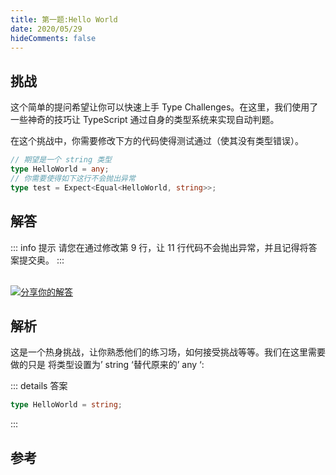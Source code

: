 ```yaml
---
title: 第一题:Hello World
date: 2020/05/29
hideComments: false
---
```


## 挑战

这个简单的提问希望让你可以快速上手 Type Challenges。在这里，我们使用了一些神奇的技巧让 TypeScript 通过自身的类型系统来实现自动判题。

在这个挑战中，你需要修改下方的代码使得测试通过（使其没有类型错误）。

```ts
// 期望是一个 string 类型
type HelloWorld = any;
// 你需要使得如下这行不会抛出异常
type test = Expect<Equal<HelloWorld, string>>;
```

## 解答

::: info 提示
请您在通过修改第 9 行，让 11 行代码不会抛出异常，并且记得将答案提交奥。
:::
<CodeBox surl="https://stackblitz.com/edit/typescript-wgcecz?embed=1&file=1.1.hello-world.ts&hideExplorer=1&hideNavigation=1&view=editor" />

<!--info-footer-start--><br> <a href="https://tsch.js.org/13/answer/zh-CN" target="_blank"><img src="https://img.shields.io/badge/-%E5%88%86%E4%BA%AB%E4%BD%A0%E7%9A%84%E8%A7%A3%E7%AD%94-teal" alt="分享你的解答"/></a>  <!--info-footer-end-->

## 解析

这是一个热身挑战，让你熟悉他们的练习场，如何接受挑战等等。我们在这里需要做的只是 将类型设置为’ string ‘替代原来的’ any ‘:

::: details 答案

```typescript
type HelloWorld = string;
```

:::

## 参考
